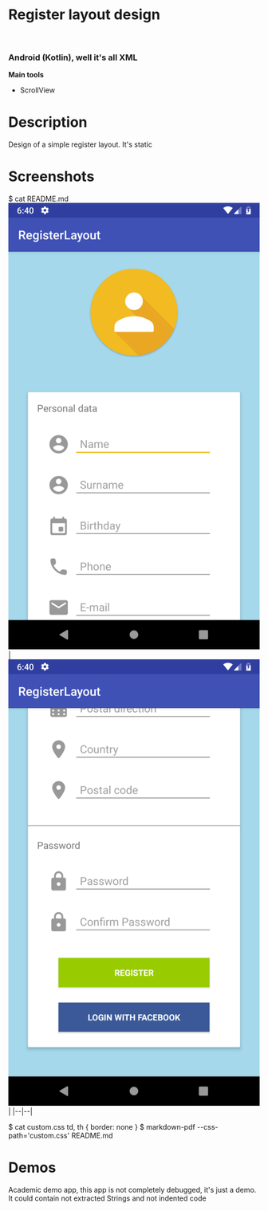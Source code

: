 
<h1>Register layout design</h1><br>
<h3>Android (Kotlin), well it's all XML</h3>
<b>Main tools</b>
<ul>
<li>ScrollView</li>
</ul>

<h1>Description</h1>
<p>Design of a simple register layout. It's static</p>

<h1>Screenshots</h1>


$ cat README.md
![](device-2019-02-05-124030.png)|![](device-2019-02-05-124056.png)|
|--|--|

$ cat custom.css
td, th {
    border: none
}
$ markdown-pdf --css-path='custom.css' README.md


<h1>Demos</h1>
<p>Academic demo app, this app is not completely debugged, it's just a demo. It could contain not extracted Strings and not indented code</p>


